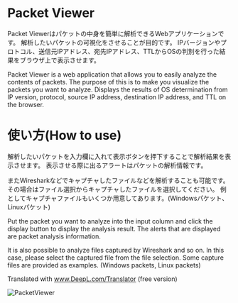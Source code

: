 # Packet Viewer
Packet Viewerはパケットの中身を簡単に解析できるWebアプリケーションです。
解析したいパケットの可視化をさせることが目的です。
IPバージョンやプロトコル、送信元IPアドレス、宛先IPアドレス、TTLからOSの判別を行った結果をブラウザ上で表示させます。

Packet Viewer is a web application that allows you to easily analyze the contents of packets.
The purpose of this is to make you visualize the packets you want to analyze.
Displays the results of OS determination from IP version, protocol, source IP address, destination IP address, and TTL on the browser.

# 使い方(How to use)
解析したいパケットを入力欄に入れて表示ボタンを押下することで解析結果を表示させます。
表示させる際に出るアラートはパケットの解析情報です。

またWiresharkなどでキャプチャしたファイルなどを解析することも可能です。
その場合はファイル選択からキャプチャしたファイルを選択してください。
例としてキャプチャファイルもいくつか用意してあります。(Windowsパケット、Linuxパケット)


Put the packet you want to analyze into the input column and click the display button to display the analysis result.
The alerts that are displayed are packet analysis information.

It is also possible to analyze files captured by Wireshark and so on.
In this case, please select the captured file from the file selection.
Some capture files are provided as examples. (Windows packets, Linux packets)

Translated with www.DeepL.com/Translator (free version)

![PacketViewer](https://user-images.githubusercontent.com/52772923/64474875-dbe4c700-d1b5-11e9-9b61-5d49b518c61a.png)
